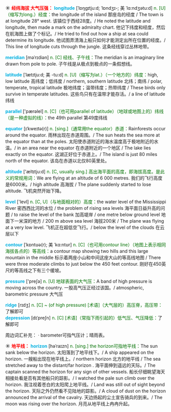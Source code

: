 ☀ <font color="red">**经纬海拔 大气压强：**</font>
<font color="sky blue">**longitude**</font> [ˈlɒŋgɪtju:d; ˈlɒndʒɪ-; 美 ˈlɑ:ndʒətu:d]
<font color="rgb(227, 108, 9)">n. [U]（缩写为long.）经度：</font>the longitude of the island 那座岛的经度 / The town is at longitude 28° west. 该镇位于西经28度。/ He noted the latitude and longitude, then made a mark on the admiralty chart. 他记下纬度和经度，然后在航海图上做了个标记。/ He tried to find out how a ship at sea could determine its longitude. 他试图弄清海上船只如何才能测定出所在位置的经度。/ This line of longitude cuts through the jungle. 这条经线穿过丛林地带。           

<font color="sky blue">**meridian**</font> [məˈrɪdiən]
<font color="rgb(227, 108, 9)">n. [C] 经线、子午线：</font>The meridian is an imaginary line drawn from pole to pole. 子午线是从极点到极点的一条假想线。
                      
<font color="sky blue">**latitude**</font> [ˈlætɪtju:d; 美 -tu:d]
<font color="rgb(227, 108, 9)">n. [U]（缩写为lat.）（一个地方的）纬度：</font>high, low latitude 高纬度；低纬度 / northern, southern latitude 北纬；南纬 / polar, temperate, tropical latitude 极地纬度；温带纬度；热带纬度 / These birds only survive in temperate latitudes. 这些鸟只有在温带才能存活。/ a line of latitude 纬线

<font color="sky blue">**parallel**</font> ['pærəlel] 
<font color="rgb(227, 108, 9)">n. [C]（也可用parallel of latitude）（地球或地图上的）纬线（是一种虚拟的线）：</font>the 49th parallel 第49度纬线
           
<font color="sky blue">**equator**</font> [ɪˈkweɪtə(r)]
<font color="rgb(227, 108, 9)">n. [sing.]（通常用the equator）赤道：</font>Rainforests occur around the equator. 雨林出现在赤道周围。/ The sun heats the sea more at the equator than at the poles. 太阳使赤道附近的海水温度高于极地附近的水温。/ in an area near the equator 在赤道附近的一个地区 / The lake lies exactly on the equator. 这湖正好位于赤道上。/ The island is just 80 miles north of the equator. 该岛在赤道以北仅80英里处。

<font color="sky blue">**altitude**</font> ['æltɪtju:d] 
<font color="rgb(227, 108, 9)">n. [C, usually sing.] 高出海平面的高度，即海拔高度。是此义的常规用词：</font>We are flying at an altitude of 6 000 metres. 我们的飞行高度是6000米。/ high altitude 高海拔 / The plane suddenly started to lose altitude. 飞机突然开始下降。

<font color="sky blue">**level**</font> ['levl] 
<font color="rgb(227, 108, 9)">n. [C, U]（与地面相对的）高度：</font>the water level of the Mississippi River 密西西比河的水位 / the problem of rising sea levels 海平面日益升高的问题 / to raise the level of the bank 加高堤岸 / one metre below ground level 地面下一米深的地方 / 200 m above sea level 海拔200米 / The plane was flying at a very low level. 飞机正在超低空飞行。/ below the level of the clouds 在云层以下
           
<font color="sky blue">**contour**</font> [ˈkɒntʊə(r); 美 ˈkɑ:ntʊr]
<font color="rgb(227, 108, 9)">n. [C]（也可用contour line）（地图上表示相同海拔各点的）等高线：</font>a contour map showing two hills and this large mountain in the middle 标示着两座小山和中间这座大山的等高线地图 / There were three moderate climbs to just below the 450 feet contour. 刚好在450英尺的等高线之下有三个缓坡。

<font color="sky blue">**pressure**</font> ['preʃə] 
<font color="rgb(227, 108, 9)">n. [U] 地球表面的大气压：</font>A band of high pressure is moving across the country. 一股高气压正经过该国。/ atmospheric, barometric pressure 大气压
            
<font color="sky blue">**ridge**</font> [rɪdʒ]
<font color="rgb(227, 108, 9)">n. [C] ~ (of high pressure) [术语]（大气层的）高压脊，高压带：</font>了解即可          
<font color="sky blue">**depression**</font> [dɪˈpreʃn]
<font color="rgb(227, 108, 9)">n. [C] [术语]（常指下雨引起的）低气压、气压降低：</font>了解即可

周边词汇补充：
· barometer可指气压计；晴雨表。

☀ <font color="red">**地平线：**</font>
<font color="sky blue">**horizon**</font> [həˈraɪzn]
<font color="rgb(227, 108, 9)">n. [sing.] the horizon可指地平线：</font>The sun sank below the horizon. 太阳落到了地平线下。/ A ship appeared on the horizon. 一艘船出现在地平线上。/ northern horizon 北方的地平线 / The sea stretched away to the distant/far horizon . 海平面伸到遥远的天际。/ The captain scanned the horizon for any sign of other vessels. 船长仔细眺望海天相接处看是否有其他船只的踪影。/ I watched the pale sun climb over the horizon. 我注视着苍白的太阳爬上地平线。/ Land was still out of sight beyond the horizon. 天际之外仍然看不见陆地的踪影。/ A cloud of dust on the horizon announced the arrival of the cavalry. 天边扬起的尘土宣告骑兵的到来。/ The moon was rising over the horizon. 月亮从地平线上冉冉升起。



